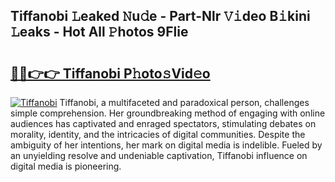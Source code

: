 ## Tiffanobi 𝙻eaked 𝙽u𝚍e - Part-Nlr 𝚅𝚒deo B𝚒kini 𝙻eaks - Hot All 𝙿hotos 9Flie

# <h2><a href="http://ld18mog.urlbe.top/?page=Tiffanobi">🔗🔗👉👉 Tiffanobi P𝚑oto𝚜Vid𝚎o</a></h2>

[![Tiffanobi](https://i.imgur.com/eBuTRDB.gif)](http://ld18mog.urlbe.top/?page=Tiffanobi)
Tiffanobi, a multifaceted and paradoxical person, challenges simple comprehension. Her groundbreaking method of engaging with online audiences has captivated and enraged spectators, stimulating debates on morality, identity, and the intricacies of digital communities. Despite the ambiguity of her intentions, her mark on digital media is indelible. Fueled by an unyielding resolve and undeniable captivation, Tiffanobi influence on digital media is pioneering.
